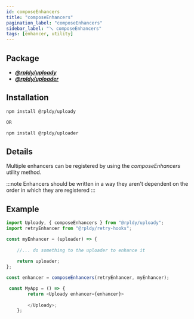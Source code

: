 ```yaml
---
id: composeEnhancers
title: "composeEnhancers"
pagination_label: "composeEnhancers"
sidebar_label: "🪛 composeEnhancers"
tags: [enhancer, utility]
---
```


## Package

- **_[@rpldy/uploady](../../../packages/rpldy-uploady)_**
- **_[@rpldy/uploader](../../../packages/rpldy-uploader)_**

## Installation

```bash npm2yarn
npm install @rpldy/uploady

OR 

npm install @rpldy/uploader
```

## Details

Multiple enhancers can be registered by using the _composeEnhancers_ utility method.

:::note
Enhancers should be written in a way they aren't dependent on the order in which they are registered
:::

## Example

```javascript
import Uploady, { composeEnhancers } from "@rpldy/uploady";
import retryEnhancer from "@rpldy/retry-hooks";

const myEnhancer = (uploader) => {
	
	//... do something to the uploader to enhance it
	
	return uploader;
};

const enhancer = composeEnhancers(retryEnhancer, myEnhancer);

 const MyApp = () => {
        return <Uploady enhancer={enhancer}>
 
        </Uploady>;
    };
```
